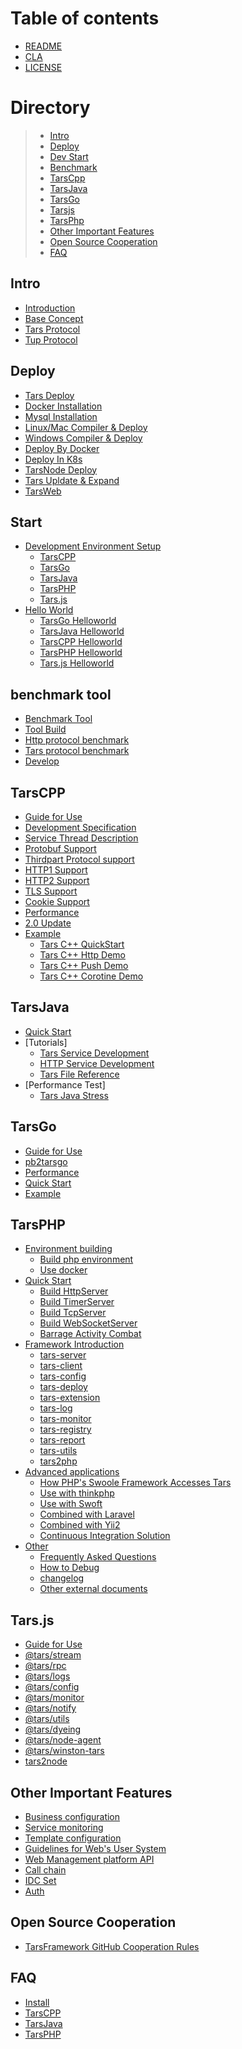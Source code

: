 # Table of contents

- [README](README.md)
- [CLA](cla.md)
- [LICENSE](license.md)

# Directory

> - [Intro](#intro)
> - [Deploy](#deploy)
> - [Dev Start](#enter)
> - [Benchmark](#benchmark)
> - [TarsCpp](#TarsCPP)
> - [TarsJava](#TarsJava)
> - [TarsGo](#TarsGo)
> - [Tarsjs](#Tars.js)
> - [TarsPhp](#TarsPHP)
> - [Other Important Features](#important)
> - [Open Source Cooperation](#cooperation)
> - [FAQ](#question)

## Intro <a id="intro"></a>

- [Introduction](base/tars-intro.md)
- [Base Concept](base/tars-concept.md)
- [Tars Protocol](base/tars-protocol.md)
- [Tup Protocol](base/tars-tup.md)

## Deploy <a id="deploy"></a>

- [Tars Deploy](installation/README.md)
- [Docker Installation](installation/docker-install.md)
- [Mysql Installation](installation/mysql.md)
- [Linux/Mac Compiler & Deploy](installation/source.md)
- [Windows Compiler & Deploy](installation/source-windows.md)
- [Deploy By Docker](installation/docker.md)
- [Deploy In K8s](installation/k8s-docker-1.md)
- [TarsNode Deploy](installation/node.md)
- [Tars Upldate & Expand](installation/expand.md)
- [TarsWeb](installation/web.md)

## Start <a id="enter"></a>

- [Development Environment Setup](env/README.md)
  - [TarsCPP](env/tarscpp.md)
  - [TarsGo](env/tarsgo.md)
  - [TarsJava](env/tarsjava.md)
  - [TarsPHP](env/tarsphp.md)
  - [Tars.js](env/tars.js.md)
- [Hello World](hello-world/README.md)
  - [TarsGo Helloworld](hello-world/tarsgo.md)
  - [TarsJava Helloworld](hello-world/tarsjava.md)
  - [TarsCPP Helloworld](hello-world/tarscpp.md)
  - [TarsPHP Helloworld](hello-world/tarsphp.md)
  - [Tars.js Helloworld](hello-world/tars.js.md)

## benchmark tool <a id="benchmark"></a>

- [Benchmark Tool](benchmark/README.md)
- [Tool Build](benchmark/build.md)
- [Http protocol benchmark](benchmark/http-guide.md)
- [Tars protocol benchmark](benchmark/tars-guide.md)
- [Develop](benchmark/develop.md)

## TarsCPP <a id="TarsCPP"></a>

- [Guide for Use](dev/tarscpp/tars-guide.md)
- [Development Specification](dev/tarscpp/tars-spec.md)
- [Service Thread Description](dev/tarscpp/tars-server-thread.md)
- [Protobuf Support](dev/tarscpp/tars-protobuf.md)
- [Thirdpart Protocol support](dev/tarscpp/tars-thirdparty-protocol.md)
- [HTTP1 Support](dev/tarscpp/tars-http1.md)
- [HTTP2 Support](dev/tarscpp/tars-http2.md)
- [TLS Support](dev/tarscpp/tars-tls.md)
- [Cookie Support](dev/tarscpp/tars-cookie.md)
- [Performance](dev/tarscpp/tars-performance.md)
- [2.0 Update](dev/tarscpp/tars-2.0-update.md)
- [Example](demo/tarscpp/README.md)
  - [Tars C++ QuickStart](demo/tarscpp/tars_cpp_quickstart.md)
  - [Tars C++ Http Demo](demo/tarscpp/tars_cpp_http_demo.md)
  - [Tars C++ Push Demo](demo/tarscpp/tars_push.md)
  - [Tars C++ Corotine Demo](demo/tarscpp/tars_co.md)

## TarsJava <a id="TarsJava"></a>

- [Quick Start](dev/tarsjava/tars-quick-start.md)
- [Tutorials]
  - [Tars Service Development](dev/tarsjava/tars-tutorials.md)
  - [HTTP Service Development](dev/tarsjava/tars-http-server.md)
  - [Tars File Reference](dev/tarsjava/tars-reference.md)
- [Performance Test]
  - [Tars Java Stress ](dev/tarsjava/stress-testing.md)

## TarsGo <a id="TarsGo"></a>

- [Guide for Use](dev/tarsgo/README.md)
- [pb2tarsgo](dev/tarsgo/pb2tarsgo.md)
- [Performance](dev/tarsgo/xing-neng-ce-shi.md)
- [Quick Start](dev/tarsgo/tars_go_quickstart_en.md)
- [Example](demo/tarsgo.md)

## TarsPHP <a id="TarsPHP"></a>

- [Environment building]()
  - [Build php environment](dev/tarsphp/Environment/php.md)
  - [Use docker](dev/tarsphp/Environment/docker.md)
- [Quick Start](dev/tarsphp/QuickStart/introduce.md)
  - [Build HttpServer](dev/tarsphp/QuickStart/tars-http-server.md)
  - [Build TimerServer](dev/tarsphp/QuickStart/tars-timer-server.md)
  - [Build TcpServer](dev/tarsphp/QuickStart/tars-tcp-server.md)
  - [Build WebSocketServer](dev/tarsphp/QuickStart/tars-websocket-server.md)
  - [Barrage Activity Combat](dev/tarsphp/QuickStart/tars-act-demo.md)
- [Framework Introduction](dev/tarsphp/Framework/introduce.md)
  - [tars-server](dev/tarsphp/Framework/tars-server.md)
  - [tars-client](dev/tarsphp/Framework/tars-client.md)
  - [tars-config](dev/tarsphp/Framework/tars-config.md)
  - [tars-deploy](dev/tarsphp/Framework/tars-deploy.md)
  - [tars-extension](dev/tarsphp/Framework/tars-extension.md)
  - [tars-log](dev/tarsphp/Framework/tars-log.md)
  - [tars-monitor](dev/tarsphp/Framework/tars-monitor.md)
  - [tars-registry](dev/tarsphp/Framework/tars-registry.md)
  - [tars-report](dev/tarsphp/Framework/tars-report.md)
  - [tars-utils](dev/tarsphp/Framework/tars-utils.md)
  - [tars2php](dev/tarsphp/Framework/tars2php.md)
- [Advanced applications]()
  - [How PHP's Swoole Framework Accesses Tars](dev/tarsphp/Advanced/swoole-suport-tars.md)
  - [Use with thinkphp](dev/tarsphp/Advanced/thinkphp.md)
  - [Use with Swoft](dev/tarsphp/Advanced/swoft.md)
  - [Combined with Laravel](dev/tarsphp/Advanced/laravel.md)
  - [Combined with Yii2](dev/tarsphp/Advanced/yii2.md)
  - [Continuous Integration Solution](dev/tarsphp/Advanced/ci.md)
- [Other]()
  - [Frequently Asked Questions](dev/tarsphp/Question/index.md)
  - [How to Debug](dev/tarsphp/Question/debug.md)
  - [changelog](dev/tarsphp/Question/changelog.md)
  - [Other external documents](dev/tarsphp/Question/outsource.md)

## Tars.js <a id="Tars.js"></a>

- [Guide for Use](dev/tars.js/README.md)
- [@tars/stream](dev/tars.js/tars-stream.md)
- [@tars/rpc](dev/tars.js/tars-rpc.md)
- [@tars/logs](dev/tars.js/tars-logs.md)
- [@tars/config](dev/tars.js/tars-config.md)
- [@tars/monitor](dev/tars.js/tars-monitor.md)
- [@tars/notify](dev/tars.js/tars-notify.md)
- [@tars/utils](dev/tars.js/tars-utils.md)
- [@tars/dyeing](dev/tars.js/tars-dyeing.md)
- [@tars/node-agent](dev/tars.js/tars-node-agent.md)
- [@tars/winston-tars](dev/tars.js/tars-winston-tars.md)
- [tars2node](dev/tars.js/tars2node.md)

## Other Important Features <a id="important"></a>

- [Business configuration](dev/tars-config.md)
- [Service monitoring](dev/tars-monitor.md)
- [Template configuration](dev/tars-template.md)
- [Guidelines for Web's User System](dev/tars-web-user.md)
- [Web Management platform API](dev/tars-web-api.md)
- [Call chain](dev/tars-call-chain.md)
- [IDC Set](dev/tars-idc-set.md)
- [Auth](dev/tars-auth.md)

## Open Source Cooperation <a id="cooperation">

- [TarsFramework GitHub Cooperation Rules](cooperation/tars_framework_git_flows.md)

## FAQ <a id="question"></a>

- [Install](question/Install_faq-en.md)
- [TarsCPP](question/tarscpp-question.md)
- [TarsJava](question/tarsjava-question.md)
- [TarsPHP](question/tarsphp-question.md)
